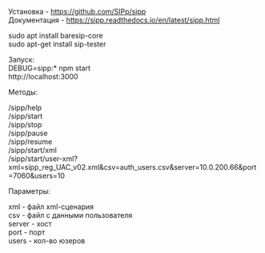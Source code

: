 Установка - https://github.com/SIPp/sipp<br />
Документация - https://sipp.readthedocs.io/en/latest/sipp.html
<p />
sudo apt install baresip-core<br />
sudo apt-get install sip-tester<p />

Запуск: <br />
DEBUG=sipp:* npm start<br />
http://localhost:3000
<p />
Методы:<p />
/sipp/help<br />
/sipp/start<br />
/sipp/stop<br />
/sipp/pause<br />
/sipp/resume<br />
/sipp/start/xml<br />
/sipp/start/user-xml?xml=sipp_reg_UAC_v02.xml&csv=auth_users.csv&server=10.0.200.66&port=7060&users=10
<p />
Параметры:<p />
xml - файл xml-сценария<br />
csv - файл с данными пользователя<br />
server - хост<br />
port - порт<br />
users - кол-во юзеров<br />